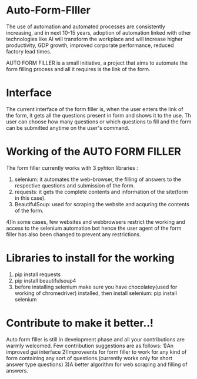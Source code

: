 # Auto-Form-FIller
The use of automation and automated processes are consistently increasing, and in next 10-15 years, adoption of automation linked with other technologies like AI will transform the workplace and will increase higher productivity, GDP  growth, improved corporate performance, reduced factory lead times.

AUTO FORM FILLER is a small initiative, a project that aims to automate the form filling process and all it requires is the link of the form. 


# Interface 
The current interface of the form filler is, when the user enters the link of the form, it gets all the questions present in form and shows it to the use.
Th user can choose how many questions or which questions to fill and the form can be submitted anytime on the user's command.

# Working of the AUTO FORM FILLER
The form filler currently works with 3 pyhton libraries :
1) selenium: it automates the web-browser, the filling of answers to the respective questions and submission of the form.
2) requests: it gets the complete contents and information of the site(form in this case).
3) BeautifulSoup: used for scraping the website and acquring the contents of the form.

4)In some cases, few websites and webbrowsers restrict the working and access to the selenium automation bot hence the user agent of the form filler has also been changed to prevent any restrictions.

# Libraries to install for the working
1) pip install requests
2) pip install beautifulsoup4
3) before installing selenium make sure you have chocolatey(used for working of chromedriver) installed, then install selenium: pip install selenium

# Contribute to make it better..!
Auto form filler is still in development phase and all your contributions are warmly welcomed.
Few contribution suggestions are as follows:
1)An improved gui interface
2)Improveents for form filler to work for any kind of form containing any sort of questions.(currently works only for short answer type questions)
3)A better algorithm for web scraping and filling of answers.
